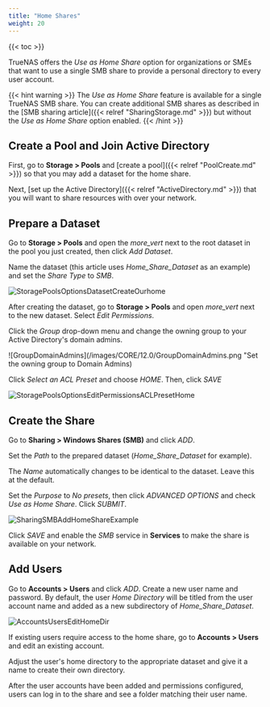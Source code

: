 ```yaml
---
title: "Home Shares"
weight: 20
---
```


{{< toc >}}

TrueNAS offers the *Use as Home Share* option for organizations or SMEs that want to use a single SMB share to provide a personal directory to every user account.

{{< hint warning >}}
The *Use as Home Share* feature is available for a single TrueNAS SMB share. You can create additional SMB shares as described in the [SMB sharing article]({{< relref "SharingStorage.md" >}}) but without the *Use as Home Share* option enabled.
{{< /hint >}}

## Create a Pool and Join Active Directory

First, go to **Storage > Pools** and [create a pool]({{< relref "PoolCreate.md" >}}) so that you may add a dataset for the home share.

Next, [set up the Active Directory]({{< relref "ActiveDirectory.md" >}}) that you will want to share resources with over your network.

## Prepare a Dataset

Go to **Storage > Pools** and open the <i class="material-icons" aria-hidden="true" title="Options">more_vert</i> next to the root dataset in the pool you just created, then click *Add Dataset*.

Name the dataset (this article uses *Home_Share_Dataset* as an example) and set the *Share Type* to *SMB*.

![StoragePoolsOptionsDatasetCreateOurhome](/images/CORE/12.0/StoragePoolsOptionsDatasetCreateOurhome.png "Creating the SMB Dataset")

After creating the dataset, go to **Storage > Pools** and open <i class="material-icons" aria-hidden="true" title="Options">more_vert</i> next to the new dataset. Select *Edit Permissions*.

Click the *Group* drop-down menu and change the owning group to your Active Directory's domain admins.

![GroupDomainAdmins](/images/CORE/12.0/GroupDomainAdmins.png "Set the owning group to Domain Admins)

Click *Select an ACL Preset* and choose *HOME*. Then, click *SAVE*

![StoragePoolsOptionsEditPermissionsACLPresetHome](/images/CORE/12.0/StoragePoolsOptionsEditPermissionsACLPresetHome.png "Set the Home ACL Preset")

## Create the Share

Go to **Sharing > Windows Shares (SMB)** and click *ADD*. 

Set the *Path* to the prepared dataset (*Home_Share_Dataset* for example). 

The *Name* automatically changes to be identical to the dataset. Leave this at the default.

Set the *Purpose* to *No presets*, then click *ADVANCED OPTIONS* and check *Use as Home Share*. Click *SUBMIT*.

![SharingSMBAddHomeShareExample](/images/CORE/12.0/SharingSMBAddHomeShareExample.png "Example Home Share")

 Click *SAVE* and enable the *SMB* service in **Services** to make the share is available on your network.

## Add Users

Go to **Accounts > Users** and click *ADD*. Create a new user name and password. By default, the user *Home Directory* will be titled from the user account name and added as a new subdirectory of *Home_Share_Dataset*.

![AccountsUsersEditHomeDir](/images/CORE/12.0/AccountsUsersEditHomeDir.png "Editing a User's Home Directory")

If existing users require access to the home share, go to **Accounts > Users** and edit an existing account.

Adjust the user's home directory to the appropriate dataset and give it a name to create their own directory.

After the user accounts have been added and permissions configured, users can log in to the share and see a folder matching their user name.
